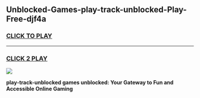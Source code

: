 
## Unblocked-Games-play-track-unblocked-Play-Free-djf4a
<h3>
<a href="https://premium76.site?title=play-track-unblocked&ref=19M">CLICK TO PLAY</a></h3>
<hr>

<h3>
<a href="https://premium76.site?title=play-track-unblocked&ref=19M">CLICK 2 PLAY</a>
  
</h3>

<a href="https://premium76.site?title=play-track-unblocked&ref=19M"><img src="https://clearcache.store/games.png"></a>


**play-track-unblocked games unblocked: Your Gateway to Fun and Accessible Online Gaming**
